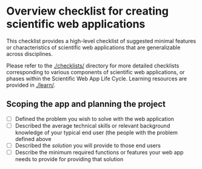 # Overview checklist for creating scientific web applications
This checklist provides a high-level checklist of suggested minimal features or characteristics of scientific web applications that are generalizable across disciplines. 

Please refer to the [./checklists/](./checklists/) directory for more detailed checklists corresponding to various components of scientific web applications, or phases within the Scientific Web App Life Cycle. Learning resources are provided in [./learn/](./learn/).

## Scoping the app and planning the project
- [ ] Defined the problem you wish to solve with the web application 
- [ ] Described the average technical skills or relevant background knowledge of your typical end user (the people with the problem defined above
- [ ] Described the _solution_ you will provide to those end users
- [ ] Describe the minimum required functions or features your web app needs to provide for providing that solution

## 